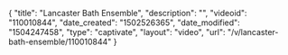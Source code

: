 {
    "title": "Lancaster Bath Ensemble",
    "description": "",
    "videoid": "110010844",
    "date_created": "1502526365",
    "date_modified": "1504247458",
    "type": "captivate",
    "layout": "video",
    "url": "\/v\/lancaster-bath-ensemble\/110010844"
}
